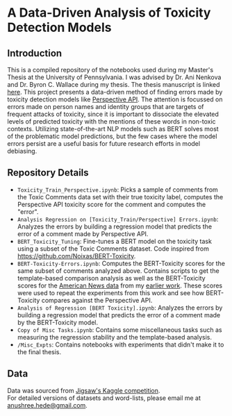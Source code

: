 # A Data-Driven Analysis of Toxicity Detection Models

## Introduction
This is a compiled repository of the notebooks used during my Master's Thesis at the University of Pennsylvania. I was advised by Dr. Ani Nenkova and Dr. Byron C. Wallace during my thesis. The thesis manuscript is linked [here](https://drive.google.com/file/d/1ewN3Lpj8y6pa5oZ8L4bSYVoA54SqWW9i/view?usp=sharing). This project presents a data-driven method of finding errors made by toxicity detection models like [Perspective API](https://perspectiveapi.com/). The attention is focussed on errors made on person names and identity groups that are targets of frequent attacks of toxicity, since it is important to dissociate the elevated levels of predicted toxicity with the mentions of these words in non-toxic contexts. Utilizing state-of-the-art NLP models such as BERT solves most of the problematic model predictions, but the few cases where the model errors persist are a useful basis for future research efforts in model debiasing. 

## Repository Details
* `Toxicity_Train_Perspective.ipynb`: Picks a sample of comments from the Toxic Comments data set with their true toxicity label, computes the Perspective API toxicity score for the comment and computes the "error".  
* `Analysis Regression on [Toxicity_Train/Perspective] Errors.ipynb`: Analyzes the errors by building a regression model that predicts the error of a comment made by Perspective API. 
* `BERT_Toxicity_Tuning`: Fine-tunes a BERT model on the toxicity task using a subset of the Toxic Comments dataset. Code inspired from <https://github.com/Noixas/BERT-Toxicity>.  
* `BERT-Toxicity-Errors.ipynb`: Computes the BERT-Toxicity scores for the same subset of comments analyzed above. Contains scripts to get the template-based comparison analysis as well as the BERT-Toxicity scores for the [American News data](https://github.com/anushreehede/incivility_in_news) from my [earlier work](https://www.aclweb.org/anthology/2021.eacl-main.225/). These scores were used to repeat the experiments from this work and see how BERT-Toxicity compares against the Perspective API.    
* `Analysis of Regression [BERT Toxicity].ipynb`: Analyzes the errors by building a regression model that predicts the error of a comment made by the BERT-Toxicity model.  
* `Copy of Misc Tasks.ipynb`: Contains some miscellaneous tasks such as measuring the regression stability and the template-based analysis.  
* `/Misc_Expts`: Contains notebooks with experiments that didn't make it to the final thesis.  

## Data
Data was sourced from [Jigsaw's Kaggle competition](https://www.kaggle.com/c/jigsaw-unintended-bias-in-toxicity-classification/).   
For detailed versions of datasets and word-lists, please email me at <anushree.hede@gmail.com>.     

 

